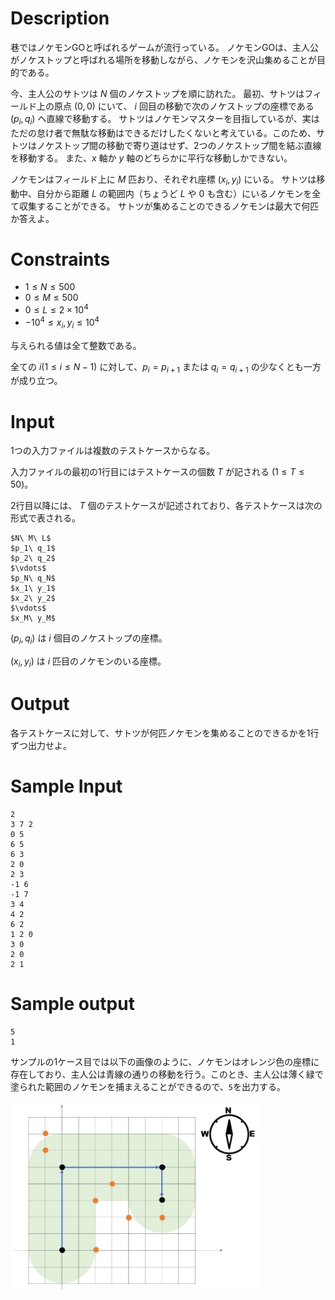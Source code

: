# Description
巷ではノケモンGOと呼ばれるゲームが流行っている。
ノケモンGOは、主人公がノケストップと呼ばれる場所を移動しながら、ノケモンを沢山集めることが目的である。

今、主人公のサトツは $N$ 個のノケストップを順に訪れた。
最初、サトツはフィールド上の原点 $(0,0)$ にいて、 $i$ 回目の移動で次のノケストップの座標である $(p_i, q_i)$ へ直線で移動する。
サトツはノケモンマスターを目指しているが、実はただの怠け者で無駄な移動はできるだけしたくないと考えている。このため、サトツはノケストップ間の移動で寄り道はせず、2つのノケストップ間を結ぶ直線を移動する。
また、$x$ 軸か $y$ 軸のどちらかに平行な移動しかできない。

ノケモンはフィールド上に $M$ 匹おり、それぞれ座標 $(x_i,y_i)$ にいる。
サトツは移動中、自分から距離 $L$ の範囲内（ちょうど $L$ や $0$ も含む）にいるノケモンを全て収集することができる。
サトツが集めることのできるノケモンは最大で何匹か答えよ。

# Constraints
* $1 \leq N \leq 500$
* $0 \leq M \leq 500$
* $0 \leq L \leq 2\times10^4$
* $-10^4 \leq x_i, y_i \leq 10^4$

与えられる値は全て整数である。

全ての $i (1 \leq i \leq N-1)$ に対して、$p_i = p_{i+1}$ または $q_i = q_{i+1}$ の少なくとも一方が成り立つ。

# Input
1つの入力ファイルは複数のテストケースからなる。

入力ファイルの最初の1行目にはテストケースの個数 $T$ が記される $(1 \leq T \leq 50)$。

2行目以降には、 $T$ 個のテストケースが記述されており、各テストケースは次の形式で表される。

```
$N\ M\ L$
$p_1\ q_1$
$p_2\ q_2$
$\vdots$
$p_N\ q_N$
$x_1\ y_1$
$x_2\ y_2$
$\vdots$
$x_M\ y_M$
```

$(p_i, q_i)$ は $i$ 個目のノケストップの座標。

$(x_i, y_i)$ は $i$ 匹目のノケモンのいる座標。

# Output
各テストケースに対して、サトツが何匹ノケモンを集めることのできるかを1行ずつ出力せよ。

# Sample Input
```
2
3 7 2
0 5
6 5
6 3
2 0
2 3
-1 6
-1 7
3 4
4 2
6 2
1 2 0
3 0
2 0
2 1
```

# Sample output
```
5
1
```

サンプルの1ケース目では以下の画像のように、ノケモンはオレンジ色の座標に存在しており、主人公は青線の通りの移動を行う。このとき、主人公は薄く緑で塗られた範囲のノケモンを捕まえることができるので、`5`を出力する。

<img src="nokemon.jpg" width="400">
